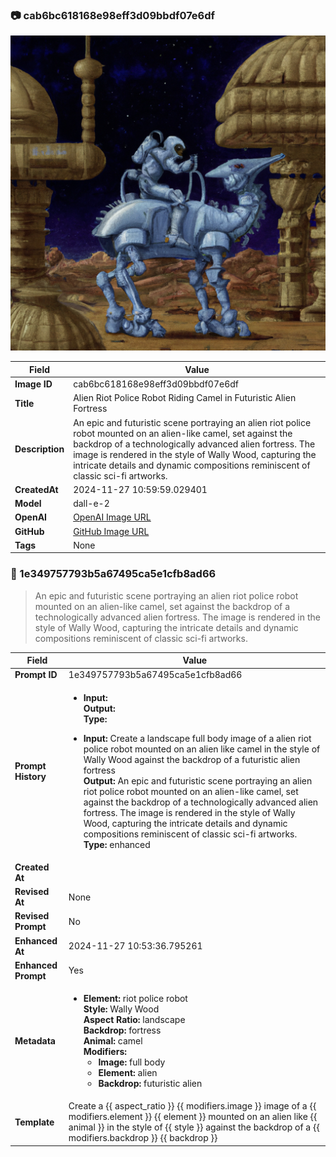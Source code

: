 

### 📷 cab6bc618168e98eff3d09bbdf07e6df 


![data.id](./cab6bc618168e98eff3d09bbdf07e6df.jpg)


| Field          | Value                                                                                                                     |
|----------------|---------------------------------------------------------------------------------------------------------------------------|
| **Image ID**             | cab6bc618168e98eff3d09bbdf07e6df                                                                                                             |
| **Title**           | Alien Riot Police Robot Riding Camel in Futuristic Alien Fortress                                                                                                       |
| **Description**           | An epic and futuristic scene portraying an alien riot police robot mounted on an alien-like camel, set against the backdrop of a technologically advanced alien fortress. The image is rendered in the style of Wally Wood, capturing the intricate details and dynamic compositions reminiscent of classic sci-fi artworks.                                                                                                       |
| **CreatedAt**        | 2024-11-27 10:59:59.029401                                                                                                        |
| **Model**        | dall-e-2                                                                                                        |
| **OpenAI**         | [OpenAI Image URL](https://oaidalleapiprodscus.blob.core.windows.net/private/org-TZj0gKpq3CiXdXNznVOkBYav/user-t5KW5S6yYiCS0u4yDWasqnEP/img-ZP3J0AVxOCEOq2efYSEZeTMb.png?st=2024-11-27T09%3A59%3A52Z&se=2024-11-27T11%3A59%3A52Z&sp=r&sv=2024-08-04&sr=b&rscd=inline&rsct=image/png&skoid=d505667d-d6c1-4a0a-bac7-5c84a87759f8&sktid=a48cca56-e6da-484e-a814-9c849652bcb3&skt=2024-11-27T00%3A06%3A58Z&ske=2024-11-28T00%3A06%3A58Z&sks=b&skv=2024-08-04&sig=z2%2BK2VQeAjFXsmHG5/f17/%2BzcP2FU0Fwyw1kHm/hPGk%3D)                                                                                |
| **GitHub**         | [GitHub Image URL](https://github.com/Caneta-Silva/cyber-tomorrow/blob/main/images/cab6bc618168e98eff3d09bbdf07e6df/cab6bc618168e98eff3d09bbdf07e6df.jpg)                                                                                |
| **Tags**       | None                                                                                                                   |

### 📜 1e349757793b5a67495ca5e1cfb8ad66

> An epic and futuristic scene portraying an alien riot police robot mounted on an alien-like camel, set against the backdrop of a technologically advanced alien fortress. The image is rendered in the style of Wally Wood, capturing the intricate details and dynamic compositions reminiscent of classic sci-fi artworks.

| Field          | Value                                                                                                                                                                      |
|----------------|----------------------------------------------------------------------------------------------------------------------------------------------------------------------------|
| **Prompt ID**  | 1e349757793b5a67495ca5e1cfb8ad66                                                                                                                                                            |
| **Prompt History** | <ul><li>**Input:**  <br> **Output:**  <br> **Type:** </li></ul><ul><li>**Input:** Create a landscape full body image of a alien riot police robot mounted on an alien like camel in the style of Wally Wood against the backdrop of a futuristic alien fortress <br> **Output:** An epic and futuristic scene portraying an alien riot police robot mounted on an alien-like camel, set against the backdrop of a technologically advanced alien fortress. The image is rendered in the style of Wally Wood, capturing the intricate details and dynamic compositions reminiscent of classic sci-fi artworks. <br> **Type:** enhanced</li></ul> |
| **Created At** |                                                                                                                                                    |
| **Revised At** | None                                                                                                                                                   |
| **Revised Prompt** | No                                                                                                                                                                      |
| **Enhanced At** | 2024-11-27 10:53:36.795261                                                                                                                                                  |
| **Enhanced Prompt** | Yes                                                                                                                                                                    |
| **Metadata**   | <ul><li>**Element:** riot police robot <br> **Style:** Wally Wood <br> **Aspect Ratio:** landscape <br> **Backdrop:** fortress <br> **Animal:** camel <br> **Modifiers:**<ul><li>**Image:** full body</li><li>**Element:** alien</li><li>**Backdrop:** futuristic alien</li></ul></li></ul> |
| **Template**   | Create a {{ aspect_ratio }} {{ modifiers.image }} image of a {{ modifiers.element }} {{ element }} mounted on an alien like {{ animal }} in the style of {{ style }} against the backdrop of a {{ modifiers.backdrop }} {{ backdrop }}                                                                                                                                           |


